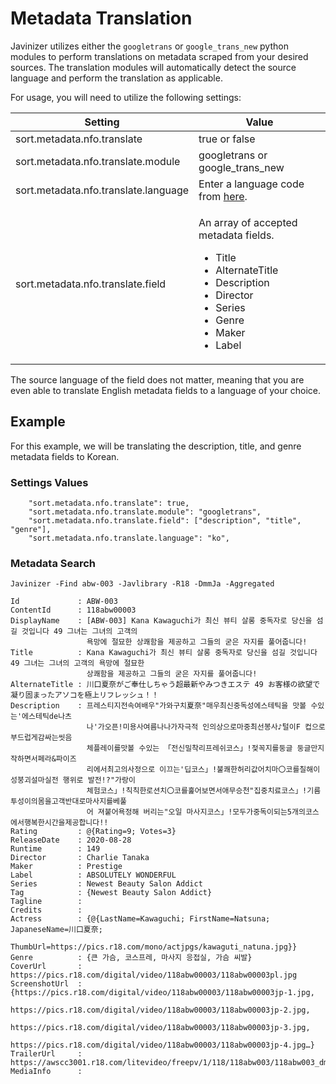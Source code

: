 # Metadata Translation

Javinizer utilizes either the `googletrans` or `google_trans_new` python modules to perform translations on metadata scraped from your desired sources. The translation modules will automatically detect the source language and perform the translation as applicable.

For usage, you will need to utilize the following settings:

| Setting                              | Value                                                                                                                                                                                    |
| ------------------------------------ | ---------------------------------------------------------------------------------------------------------------------------------------------------------------------------------------- |
| sort.metadata.nfo.translate          | true or false                                                                                                                                                                            |
| sort.metadata.nfo.translate.module   | googletrans or google\_trans\_new                                                                                                                                                        |
| sort.metadata.nfo.translate.language | Enter a language code from [here](https://developers.google.com/admin-sdk/directory/v1/languages).                                                                                       |
| sort.metadata.nfo.translate.field    | <p>An array of accepted metadata fields.</p><ul><li>Title</li><li>AlternateTitle</li><li>Description</li><li>Director</li><li>Series</li><li>Genre</li><li>Maker</li><li>Label</li></ul> |

The source language of the field does not matter, meaning that you are even able to translate English metadata fields to a language of your choice.

## Example

For this example, we will be translating the description, title, and genre metadata fields to Korean.

### Settings Values

```
    "sort.metadata.nfo.translate": true,
    "sort.metadata.nfo.translate.module": "googletrans",
    "sort.metadata.nfo.translate.field": ["description", "title", "genre"],
    "sort.metadata.nfo.translate.language": "ko",
```

### Metadata Search

```
Javinizer -Find abw-003 -Javlibrary -R18 -DmmJa -Aggregated

Id             : ABW-003
ContentId      : 118abw00003
DisplayName    : [ABW-003] Kana Kawaguchi가 최신 뷰티 살롱 중독자로 당신을 섬길 것입니다 49 그녀는 그녀의 고객의
                 욕망에 절묘한 상쾌함을 제공하고 그들의 굳은 자지를 풀어줍니다!
Title          : Kana Kawaguchi가 최신 뷰티 살롱 중독자로 당신을 섬길 것입니다 49 그녀는 그녀의 고객의 욕망에 절묘한
                 상쾌함을 제공하고 그들의 굳은 자지를 풀어줍니다!
AlternateTitle : 川口夏奈がご奉仕しちゃう超最新やみつきエステ 49 お客様の欲望で凝り固まったアソコを極上リフレッシュ！！
Description    : 프레스티지전속여배우"가와구치夏奈"매우최신중독성에스테틱을 맛볼 수있는'에스테틱de나츠
                 나'가오픈!미용사여름나나가자극적 인의상으로마중최선봉사♪털이F 컵으로 부드럽게감싸는씻음
                 체플레이를맛볼 수있는 「전신밀착리프레쉬코스」!젖꼭지를둥글 둥글만지작하면서페라&파이즈
                 리에서최고의사정으로 이끄는'딥코스」!불쾌한허리값어치마〇코를칠해이성붕괴설마실전 행위로 발전!?"가랑이
                 체험코스」!칙칙한로션치〇코를훑어보면서애무승천"집중치료코스」!기름투성이의몸을고객반대로마사지를베풀
                 어 져붙어욕정해 버리는"오일 마사지코스」!모두가중독이되는5개의코스에서행복한시간을제공합니다!!
Rating         : @{Rating=9; Votes=3}
ReleaseDate    : 2020-08-28
Runtime        : 149
Director       : Charlie Tanaka
Maker          : Prestige
Label          : ABSOLUTELY WONDERFUL
Series         : Newest Beauty Salon Addict
Tag            : {Newest Beauty Salon Addict}
Tagline        :
Credits        :
Actress        : {@{LastName=Kawaguchi; FirstName=Natsuna; JapaneseName=川口夏奈;
                 ThumbUrl=https://pics.r18.com/mono/actjpgs/kawaguti_natuna.jpg}}
Genre          : {큰 가슴, 코스프레, 마사지 응접실, 가슴 씨발}
CoverUrl       : https://pics.r18.com/digital/video/118abw00003/118abw00003pl.jpg
ScreenshotUrl  : {https://pics.r18.com/digital/video/118abw00003/118abw00003jp-1.jpg,
                 https://pics.r18.com/digital/video/118abw00003/118abw00003jp-2.jpg,
                 https://pics.r18.com/digital/video/118abw00003/118abw00003jp-3.jpg,
                 https://pics.r18.com/digital/video/118abw00003/118abw00003jp-4.jpg…}
TrailerUrl     : https://awscc3001.r18.com/litevideo/freepv/1/118/118abw003/118abw003_dmb_w.mp4
MediaInfo      :
```
